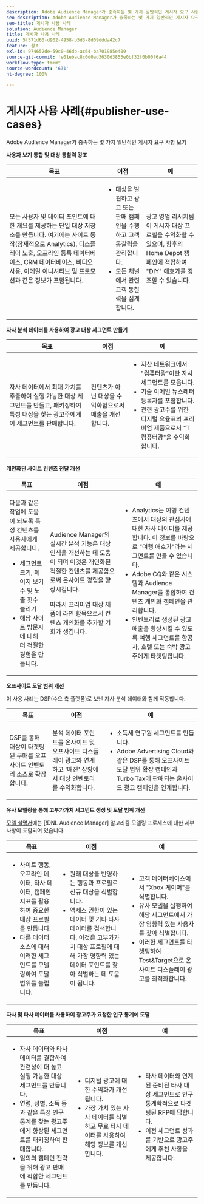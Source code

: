 ```yaml
---
description: Adobe Audience Manager가 충족하는 몇 가지 일반적인 게시자 요구 사항 보기
seo-description: Adobe Audience Manager가 충족하는 몇 가지 일반적인 게시자 요구 사항 보기
seo-title: 게시자 사용 사례
solution: Audience Manager
title: 게시자 사용 사례
uuid: 5f571d60-d902-4958-b5d3-8d09ddda42c7
feature: 참조
exl-id: 974652de-59c0-46db-ac64-ba701985e409
source-git-commit: fe01ebac8c0d0ad3630d3853e0bf32f0b00f6a44
workflow-type: tm+mt
source-wordcount: '631'
ht-degree: 100%

---
```


# 게시자 사용 사례{#publisher-use-cases}

Adobe Audience Manager가 충족하는 몇 가지 일반적인 게시자 요구 사항 보기

<!-- 

c_pub_use_case.xml

 -->

**사용자 보기 통합 및 대상 통찰력 강조**

<table id="table_7051791195CE41B49173BBF9E581BFB6"> 
 <thead> 
  <tr> 
   <th colname="col1" class="entry"> 목표 </th> 
   <th colname="col2" class="entry"> 이점 </th> 
   <th colname="col3" class="entry"> 예 </th> 
  </tr> 
 </thead>
 <tbody> 
  <tr> 
   <td colname="col1"> <p>모든 사용자 및 데이터 포인트에 대한 개요를 제공하는 단일 대상 저장소를 만듭니다. 여기에는 사이트 동작(잠재적으로 Analytics), 디스플레이 노출, 오프라인 등록 데이터베이스, CRM 데이터베이스, 비디오 사용, 이메일 이니셔티브 및 프로모션과 같은 정보가 포함됩니다. </p> </td> 
   <td colname="col2"> <p> 
     <ul id="ul_FB6683152C7D4D65AF951BA55E123427"> 
      <li id="li_45C12198EDDE4107AE59947BBAA51A60">대상을 발견하고 광고 또는 판매 캠페인을 수행하고 고객 통찰력을 관리합니다. </li> 
      <li id="li_53727E7A3D494299B4631439612AC226">모든 채널에서 관련 고객 통찰력을 집계합니다. </li> 
     </ul> </p> </td> 
   <td colname="col3"> <p>광고 영업 리서치팀이 게시자 대상 프로필을 수익화할 수 있으며, 향후의 Home Depot 캠페인에 적합하여 "DIY" 애호가를 강조할 수 있습니다. </p> </td> 
  </tr> 
 </tbody> 
</table>

**자사 분석 데이터를 사용하여 광고 대상 세그먼트 만들기**

<table id="table_EE77D9F5BAD1473C8E058EE778AF2C3F"> 
 <thead> 
  <tr> 
   <th colname="col1" class="entry"> 목표 </th> 
   <th colname="col2" class="entry"> 이점 </th> 
   <th colname="col3" class="entry"> 예 </th> 
  </tr> 
 </thead>
 <tbody> 
  <tr> 
   <td colname="col1"> <p>자사 데이터에서 최대 가치를 추출하여 실행 가능한 대상 세그먼트를 만들고, 패키징하여 특정 대상을 찾는 광고주에게 이 세그먼트를 판매합니다. </p> </td> 
   <td colname="col2"> <p>컨텐츠가 아닌 대상을 수익화함으로써 매출을 개선합니다. </p> </td> 
   <td colname="col3"> <p> 
     <ul id="ul_07695D68C7FA4BDE92E69AB84B59F0B5"> 
      <li id="li_D271C4C62589403C9F5D3B478EA1B1F3">자산 네트워크에서 "컴퓨터광"이란 자사 세그먼트를 모읍니다. </li> 
      <li id="li_1EC9E0F4BC6343C88CF29D07B9D1DA11">기술 이메일 뉴스레터 등록자를 포함합니다. </li> 
      <li id="li_2C5CE406BAEC4F3B8AAED5DF414E1C8B">관련 광고주를 위한 디지털 요율표의 프리미엄 제품으로서 "T컴퓨터광"을 수익화합니다. </li> 
     </ul> </p> </td> 
  </tr> 
 </tbody> 
</table>

**개인화된 사이트 컨텐츠 전달 개선**

<table id="table_D8E82821D9F1491A822A6ABA3A988386"> 
 <thead> 
  <tr> 
   <th colname="col1" class="entry"> 목표 </th> 
   <th colname="col2" class="entry"> 이점 </th> 
   <th colname="col3" class="entry"> 예 </th> 
  </tr> 
 </thead>
 <tbody> 
  <tr> 
   <td colname="col1"> <p>다음과 같은 작업에 도움이 되도록 특정 컨텐츠를 사용자에게 제공합니다. </p> <p> 
     <ul id="ul_ACE36F7845EB4A2E9005ECCD746495CC"> 
      <li id="li_0714139FF2F5492DA32FB95456699E54">세그먼트 크기, 페이지 보기 수 및 노출 횟수 늘리기 </li> 
      <li id="li_2CA4DFF2836D4F71A137829074F46D17">해당 사이트 방문자에 대해 더 적절한 경험을 만듭니다. </li> 
     </ul> </p> </td> 
   <td colname="col2"> <p><span class="keyword"> Audience Manager</span>의 실시간 분석 기능은 대상 인식을 개선하는 데 도움이 되며 이것은 개인화된 적절한 컨텐츠를 제공함으로써 온사이트 경험을 향상시킵니다. </p> <p>따라서 프리미엄 대상 제품에 라인 항목으로서 컨텐츠 개인화를 추가할 기회가 생깁니다. </p> </td> 
   <td colname="col3"> <p> 
     <ul id="ul_EEED2DAD504C486F8C00992219C893F7"> 
      <li id="li_E536F7C79824484DA3DC895809B849F4">Analytics는 여행 컨텐츠에서 대상의 관심사에 대한 자사 데이터를 제공합니다. 이 정보를 바탕으로 "여행 애호가"라는 세그먼트를 만들 수 있습니다. </li> 
      <li id="li_DCB3A5F3772C4DCEB757A4AB6CABFBE3">Adobe CQ와 같은 시스템과 <span class="keyword">Audience Manager</span>를 통합하여 컨텐츠 개인화 캠페인을 관리합니다. </li> 
      <li id="li_A9BFB7EB7504492BA83F182BE5E8CEF8">인벤토리로 생성된 광고 매출을 향상시킬 수 있도록 여행 세그먼트를 항공사, 호텔 또는 숙박 광고주에게 타겟팅합니다. </li> 
     </ul> </p> </td> 
  </tr> 
 </tbody> 
</table>

**오프사이트 도달 범위 개선**

이 사용 사례는 DSP(수요 측 플랫폼)로 보낸 자사 분석 데이터와 함께 작동합니다.

<table id="table_F88329D45D9441F1A8EDB9D6140FD02D"> 
 <thead> 
  <tr> 
   <th colname="col1" class="entry"> 목표 </th> 
   <th colname="col2" class="entry"> 이점 </th> 
   <th colname="col3" class="entry"> 예 </th> 
  </tr>
 </thead>
 <tbody> 
  <tr> 
   <td colname="col1"> <p>DSP를 통해 대상이 타겟팅된 구매를 오프사이트 인벤토리 소스로 확장합니다. </p> </td> 
   <td colname="col2"> <p>분석 데이터 포인트를 온사이트 및 오프사이트 디스플레이 광고와 연계하고 '매진' 상황에서 대상 인벤토리를 수익화합니다. </p> </td> 
   <td colname="col3"> <p> 
     <ul id="ul_EE7A86BFFE534A59A9F8C7CAF46A31E5"> 
      <li id="li_D399592D9D904865BD319DC3621B832B">소득세 연구원 세그먼트를 만듭니다. </li> 
      <li id="li_D28AC8BA5E194176BB8736B089B3C2F7">Adobe Advertising Cloud와 같은 DSP를 통해 오프사이트 도달 범위 확장 캠페인과 Turbo Tax에 판매되는 온사이드 광고 캠페인을 연계합니다. </li> 
     </ul> </p> </td> 
  </tr> 
 </tbody> 
</table>

**유사 모델링을 통해 고부가가치 세그먼트 생성 및 도달 범위 개선**

[모델 설명서](../features/algorithmic-models/understanding-models.md)에는 [!DNL Audience Manager] 알고리즘 모델링 프로세스에 대한 세부 사항이 포함되어 있습니다.

<table id="table_A10E4656E2A74EF5BCCA42A7AAA94416"> 
 <thead> 
  <tr> 
   <th colname="col1" class="entry"> 목표 </th> 
   <th colname="col2" class="entry"> 이점 </th> 
   <th colname="col3" class="entry"> 예 </th> 
  </tr>
 </thead>
 <tbody> 
  <tr> 
   <td colname="col1"> <p> 
     <ul id="ul_6B69497AA7F543249FF820B1D5DC604F"> 
      <li id="li_7022E99BC3C6475988B8424528A221A8">사이트 행동, 오프라인 데이터, 타사 데이터, 캠페인 지표를 활용하여 중요한 대상 프로필을 만듭니다. </li> 
      <li id="li_DBD50B14B3D34D9AB72C42E245406FE8">다른 데이터 소스에 대해 이러한 세그먼트를 모델링하여 도달 범위를 늘립니다. </li> 
     </ul> </p> </td> 
   <td colname="col2"> <p> 
     <ul id="ul_CC5448D2EA0646D4AF3547E81DE31FDE"> 
      <li id="li_8F11E40026404C1380F26F6D03952C8E">원래 대상을 반영하는 행동과 프로필로 신규 대상을 식별합니다. </li> 
      <li id="li_5F67AD849EC145DBB1E52A92BBE2CEE3">액세스 권한이 있는 데이터 및 기타 타사 데이터를 검색합니다. 이것은 고부가가치 대상 프로필에 대해 가장 영향력 있는 데이터 포인트를 찾아 식별하는 데 도움이 됩니다. </li> 
     </ul> </p> </td> 
   <td colname="col3"> <p> 
     <ul id="ul_51091241D6B94A849A383538045D797C"> 
      <li id="li_88798E58BA574FA196CFC02C9C55A293">고객 데이터베이스에서 "Xbox 게이머"를 식별합니다. </li> 
      <li id="li_1136BBC68C8242CE9F116F2C70A4C164">유사 모델을 실행하여 해당 세그먼트에서 가장 영향력 있는 사용자를 찾아 식별합니다. </li> 
      <li id="li_8BAED15DF7BA41B28B51BE8DC71DFDE8">이러한 세그먼트를 타겟팅하여 Test&amp;Target으로 온사이트 디스플레이 광고를 최적화합니다. </li> 
     </ul> </p> </td> 
  </tr> 
 </tbody> 
</table>

**자사 및 타사 데이터를 사용하여 광고주가 요청한 인구 통계에 도달**

<table id="table_63E19A09F1254D83A84F741CFB68A684"> 
 <thead> 
  <tr> 
   <th colname="col1" class="entry"> 목표 </th> 
   <th colname="col2" class="entry"> 이점 </th> 
   <th colname="col3" class="entry"> 예 </th> 
  </tr> 
 </thead>
 <tbody> 
  <tr> 
   <td colname="col1"> <p> 
     <ul id="ul_DB5B31FB1C7D4D36B9C32912921B39B5"> 
      <li id="li_7B750D619A8F40329B027559DDC5CFB0">자사 데이터와 타사 데이터를 결합하여 관련성이 더 높고 실행 가능한 대상 세그먼트를 만듭니다. </li> 
      <li id="li_E0BC69F4F1BC4A2FA8B1807815072642">연령, 성별, 소득 등과 같은 특정 인구 통계를 찾는 광고주에게 향상된 세그먼트를 패키징하여 판매합니다. </li> 
      <li id="li_87FD5150D9F74FC9973FECD5DA363C34">임의의 캠페인 전략을 위해 광고 판매에 적합한 세그먼트를 만듭니다. </li> 
     </ul> </p> </td> 
   <td colname="col2"> <p> 
     <ul id="ul_9AABE5394A2B4352A9A368C3F887F583"> 
      <li id="li_64324505C1494879AE01DD93DFFF4753">디지털 광고에 대한 수익화가 개선됩니다. </li> 
      <li id="li_429471653E65467582B193F89D7C5426">가장 가치 있는 자사 데이터를 식별하고 무료 타사 데이터를 사용하여 해당 정보를 개선합니다. </li> 
     </ul> </p> </td> 
   <td colname="col3"> <p> 
     <ul id="ul_E59B88951B454AEA8E898A64C07F0F49"> 
      <li id="li_A856501CD9AB4ABFA4A440D2F451DFD2">타사 데이터와 연계된 준비된 타사 대상 세그먼트로 인구 통계학적으로 타겟팅된 RFP에 답합니다. </li> 
      <li id="li_32C82F83D0D440C0B86C527FD4BAF118">이전 세그먼트 성과를 기반으로 광고주에게 추천 사항을 제공합니다. </li> 
     </ul> </p> </td> 
  </tr> 
 </tbody> 
</table>
